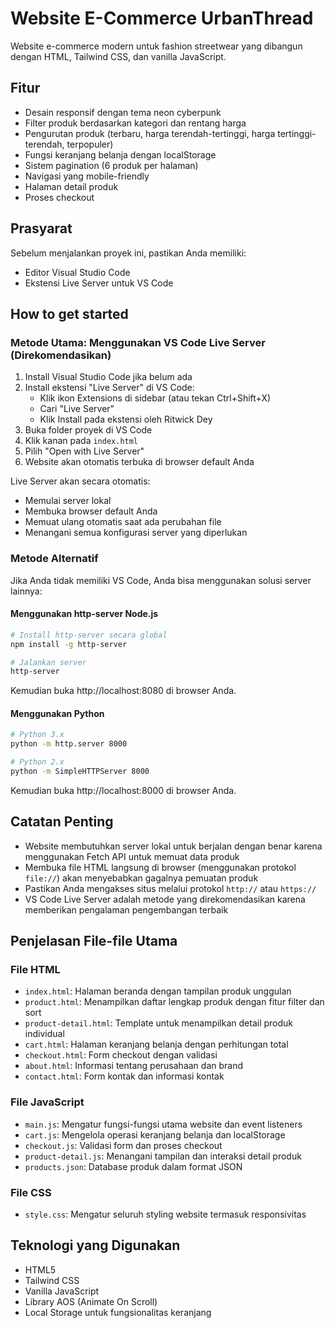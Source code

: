 # Website E-Commerce UrbanThread

Website e-commerce modern untuk fashion streetwear yang dibangun dengan HTML, Tailwind CSS, dan vanilla JavaScript.

## Fitur

- Desain responsif dengan tema neon cyberpunk
- Filter produk berdasarkan kategori dan rentang harga
- Pengurutan produk (terbaru, harga terendah-tertinggi, harga tertinggi-terendah, terpopuler)
- Fungsi keranjang belanja dengan localStorage
- Sistem pagination (6 produk per halaman)
- Navigasi yang mobile-friendly
- Halaman detail produk
- Proses checkout

## Prasyarat

Sebelum menjalankan proyek ini, pastikan Anda memiliki:
- Editor Visual Studio Code
- Ekstensi Live Server untuk VS Code

## How to get started

### Metode Utama: Menggunakan VS Code Live Server (Direkomendasikan)
1. Install Visual Studio Code jika belum ada
2. Install ekstensi "Live Server" di VS Code:
   - Klik ikon Extensions di sidebar (atau tekan Ctrl+Shift+X)
   - Cari "Live Server"
   - Klik Install pada ekstensi oleh Ritwick Dey
3. Buka folder proyek di VS Code
4. Klik kanan pada `index.html`
5. Pilih "Open with Live Server"
6. Website akan otomatis terbuka di browser default Anda

Live Server akan secara otomatis:
- Memulai server lokal
- Membuka browser default Anda
- Memuat ulang otomatis saat ada perubahan file
- Menangani semua konfigurasi server yang diperlukan

### Metode Alternatif

Jika Anda tidak memiliki VS Code, Anda bisa menggunakan solusi server lainnya:

#### Menggunakan http-server Node.js
```bash
# Install http-server secara global
npm install -g http-server

# Jalankan server
http-server
```
Kemudian buka http://localhost:8080 di browser Anda.

#### Menggunakan Python
```bash
# Python 3.x
python -m http.server 8000

# Python 2.x
python -m SimpleHTTPServer 8000
```
Kemudian buka http://localhost:8000 di browser Anda.

## Catatan Penting

- Website membutuhkan server lokal untuk berjalan dengan benar karena menggunakan Fetch API untuk memuat data produk
- Membuka file HTML langsung di browser (menggunakan protokol `file://`) akan menyebabkan gagalnya pemuatan produk
- Pastikan Anda mengakses situs melalui protokol `http://` atau `https://`
- VS Code Live Server adalah metode yang direkomendasikan karena memberikan pengalaman pengembangan terbaik

## Penjelasan File-file Utama

### File HTML
- `index.html`: Halaman beranda dengan tampilan produk unggulan
- `product.html`: Menampilkan daftar lengkap produk dengan fitur filter dan sort
- `product-detail.html`: Template untuk menampilkan detail produk individual
- `cart.html`: Halaman keranjang belanja dengan perhitungan total
- `checkout.html`: Form checkout dengan validasi
- `about.html`: Informasi tentang perusahaan dan brand
- `contact.html`: Form kontak dan informasi kontak

### File JavaScript
- `main.js`: Mengatur fungsi-fungsi utama website dan event listeners
- `cart.js`: Mengelola operasi keranjang belanja dan localStorage
- `checkout.js`: Validasi form dan proses checkout
- `product-detail.js`: Menangani tampilan dan interaksi detail produk
- `products.json`: Database produk dalam format JSON

### File CSS
- `style.css`: Mengatur seluruh styling website termasuk responsivitas

## Teknologi yang Digunakan

- HTML5
- Tailwind CSS
- Vanilla JavaScript
- Library AOS (Animate On Scroll)
- Local Storage untuk fungsionalitas keranjang